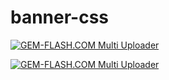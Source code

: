 # banner-css



<a href="#"><img src="https://img.gem-flash.com/images/10995047033622364593.jpg" border="0" alt="GEM-FLASH.COM Multi Uploader" /></a>





<a href="#"><img src="https://img.gem-flash.com/images/34840946398719075124.jpg" border="0" alt="GEM-FLASH.COM Multi Uploader" /></a>
